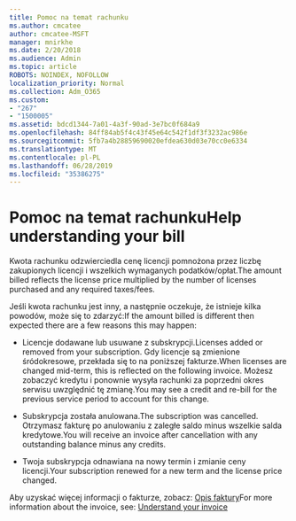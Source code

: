 ```yaml
---
title: Pomoc na temat rachunku
ms.author: cmcatee
author: cmcatee-MSFT
manager: mnirkhe
ms.date: 2/20/2018
ms.audience: Admin
ms.topic: article
ROBOTS: NOINDEX, NOFOLLOW
localization_priority: Normal
ms.collection: Adm_O365
ms.custom:
- "267"
- "1500005"
ms.assetid: bdcd1344-7a01-4a3f-90ad-3e7bc0f684a9
ms.openlocfilehash: 84ff84ab5f4c43f45e64c542f1df3f3232ac986e
ms.sourcegitcommit: 5fb7a4b28859690020efdea630d03e70cc0e6334
ms.translationtype: MT
ms.contentlocale: pl-PL
ms.lasthandoff: 06/28/2019
ms.locfileid: "35386275"
---
```

# <a name="help-understanding-your-bill"></a><span data-ttu-id="88da5-102">Pomoc na temat rachunku</span><span class="sxs-lookup"><span data-stu-id="88da5-102">Help understanding your bill</span></span>

<span data-ttu-id="88da5-103">Kwota rachunku odzwierciedla cenę licencji pomnożona przez liczbę zakupionych licencji i wszelkich wymaganych podatków/opłat.</span><span class="sxs-lookup"><span data-stu-id="88da5-103">The amount billed reflects the license price multiplied by the number of licenses purchased and any required taxes/fees.</span></span>
  
<span data-ttu-id="88da5-104">Jeśli kwota rachunku jest inny, a następnie oczekuje, że istnieje kilka powodów, może się to zdarzyć:</span><span class="sxs-lookup"><span data-stu-id="88da5-104">If the amount billed is different then expected there are a few reasons this may happen:</span></span>
  
- <span data-ttu-id="88da5-105">Licencje dodawane lub usuwane z subskrypcji.</span><span class="sxs-lookup"><span data-stu-id="88da5-105">Licenses added or removed from your subscription.</span></span> <span data-ttu-id="88da5-106">Gdy licencje są zmienione śródokresowe, przekłada się to na poniższej fakturze.</span><span class="sxs-lookup"><span data-stu-id="88da5-106">When licenses are changed mid-term, this is reflected on the following invoice.</span></span> <span data-ttu-id="88da5-107">Możesz zobaczyć kredytu i ponownie wysyła rachunki za poprzedni okres serwisu uwzględnić tę zmianę.</span><span class="sxs-lookup"><span data-stu-id="88da5-107">You may see a credit and re-bill for the previous service period to account for this change.</span></span>

- <span data-ttu-id="88da5-108">Subskrypcja została anulowana.</span><span class="sxs-lookup"><span data-stu-id="88da5-108">The subscription was cancelled.</span></span> <span data-ttu-id="88da5-109">Otrzymasz fakturę po anulowaniu z zaległe saldo minus wszelkie salda kredytowe.</span><span class="sxs-lookup"><span data-stu-id="88da5-109">You will receive an invoice after cancellation with any outstanding balance minus any credits.</span></span>

- <span data-ttu-id="88da5-110">Twoja subskrypcja odnawiana na nowy termin i zmianie ceny licencji.</span><span class="sxs-lookup"><span data-stu-id="88da5-110">Your subscription renewed for a new term and the license price changed.</span></span>

<span data-ttu-id="88da5-111">Aby uzyskać więcej informacji o fakturze, zobacz: [Opis faktury](https://support.office.com/article/0724b428-fb59-4962-8c37-6674166d7507)</span><span class="sxs-lookup"><span data-stu-id="88da5-111">For more information about the invoice, see: [Understand your invoice](https://support.office.com/article/0724b428-fb59-4962-8c37-6674166d7507)</span></span>
  